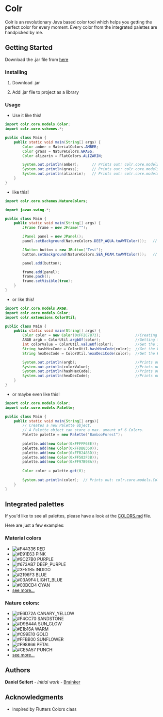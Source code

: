 # Colr

Colr is an revolutionary Java based color tool which helps you getting the perfect color for every moment.
Every color from the integrated palettes are handpicked by me.

## Getting Started

Download the .jar file from [here](https://github.com/Brainker/colr/raw/master/artifacts/colr.jar)

### Installing

01. Download .jar

02. Add .jar file to project as a library


### Usage
- Use it like this!

```java
import colr.core.models.Color;
import colr.core.schemes.*;

public class Main {
    public static void main(String[] args) {
        Color amber = MaterialColors.AMBER;
        Color grass = NatureColors.GRASS;
        Color alizarin = FlatColors.ALIZARIN;

        System.out.println(amber);      // Prints out: colr.core.models.Color[0xFFFFC107]
        System.out.println(grass);      // Prints out: colr.core.models.Color[0xFF486B00]
        System.out.println(alizarin);   // Prints out: colr.core.models.Color[0xFFE74C3C]
    }
}
```
- like this!

```java
import colr.core.schemes.NatureColors;

import javax.swing.*;

public class Main {
    public static void main(String[] args) {
        JFrame frame = new JFrame("");

        JPanel panel = new JPanel();
        panel.setBackground(NatureColors.DEEP_AQUA.toAWTColor());   // sets the background to NatureColors.DEEP_AQUA

        JButton button = new JButton("Test");
        button.setBackground(NatureColors.SEA_FOAM.toAWTColor());   // sets the background to NatureColors.SEA_FOAM

        panel.add(button);

        frame.add(panel);
        frame.pack();
        frame.setVisible(true);
    }
}

```

- or like this!

```java
import colr.core.models.ARGB;
import colr.core.models.Color;
import colr.extensions.ColorUtil;

public class Main {
    public static void main(String[] args) {
        Color color = new Color(0xFF2C7873);                //Creating a new Color
        ARGB argb = ColorUtil.argbOf(color);                //Getting the ARGB values of a color in a new ARGB-Object
        int colorValue = ColorUtil.valueOf(color);          //Get the int value of a color
        String hashHexCode = ColorUtil.hashHexCode(color);  //Get the hash code
        String hexDecCode = ColorUtil.hexaDeciCode(color);  //Get the Hex Decimal Code

        System.out.println(argb);                           //Prints out: colr.core.models.ARGB[alpha=255, red=44, green=120, blue=115]
        System.out.println(colorValue);                     //Prints out: -13862797
        System.out.println(hashHexCode);                    //Prints out: #2C7873
        System.out.println(hexDecCode);                     //Prints out: 0x2C7873
    }
}
```

- or maybe even like this!

```java
import colr.core.models.Color;
import colr.core.models.Palette;

public class Main {
    public static void main(String[] args){
        // Creates a new Palette object.
        // A Palette object can store a max. amount of 6 Colors.
        Palette palette = new Palette("BambooForest");
        
        palette.add(new Color(0xFFFFF6EE));
        palette.add(new Color(0xFFDB8360));
        palette.add(new Color(0xFFB2483D));
        palette.add(new Color(0xFF582F3B));
        palette.add(new Color(0xFF97B98A));
        
        Color color = palette.get(0);
        
        System.out.println(color);  // Prints out: colr.core.models.Color[0xFFFFF6EE]
    }
}
```

## Integrated palettes

If you'd like to see all palettes, please have a look at the [COLORS.md](COLORS.md) file.

Here are just a few examples:

### Material colors

- ![#F44336](https://placehold.it/20/f44336/000000?text=+) RED
- ![#E91E63](https://placehold.it/20/E91E63/000000?text=+) PINK       
- ![#9C27B0](https://placehold.it/20/9C27B0/000000?text=+) PURPLE     
- ![#673AB7](https://placehold.it/20/673AB7/000000?text=+) DEEP_PURPLE
- ![#3F51B5](https://placehold.it/20/3F51B5/000000?text=+) INDIGO     
- ![#2196F3](https://placehold.it/20/2196F3/000000?text=+) BLUE       
- ![#03A9F4](https://placehold.it/20/03A9F4/000000?text=+) LIGHT_BLUE 
- ![#00BCD4](https://placehold.it/20/00BCD4/000000?text=+) CYAN       
- [see more...](COLORS.md)

### Nature colors:

- ![#E6D72A](https://placehold.it/20/E6D72A/000000?text=+) CANARY_YELLOW
- ![#F4CC70](https://placehold.it/20/F4CC70/000000?text=+) SANDSTONE
- ![#D9B44A](https://placehold.it/20/D9B44A/000000?text=+) SUN_GLOW
- ![#E1b16A](https://placehold.it/20/E1b16A/000000?text=+) WARM
- ![#C99E10](https://placehold.it/20/C99E10/000000?text=+) GOLD
- ![#FFBB00](https://placehold.it/20/FFBB00/000000?text=+) SUNFLOWER
- ![#F98866](https://placehold.it/20/F98866/000000?text=+) PETAL
- ![#CE5A57](https://placehold.it/20/CE5A57/000000?text=+) PUNCH
- [see more...](COLORS.md)

## Authors

**Daniel Seifert** - *Initial work* - [Brainker](https://github.com/Brainker)

## Acknowledgments

* Inspired by Flutters Colors class
